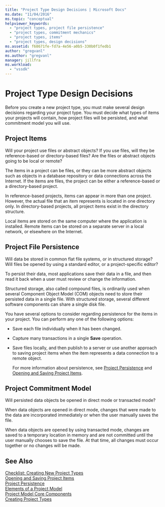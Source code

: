 ```yaml
---
title: "Project Type Design Decisions | Microsoft Docs"
ms.date: "11/04/2016"
ms.topic: "conceptual"
helpviewer_keywords: 
  - "project types, project file persistence"
  - "project types, commitment mechanics"
  - "project types, items"
  - "project types, design decisions"
ms.assetid: f68671fe-fd7a-4e56-a0b5-330b0f1fedb1
author: "gregvanl"
ms.author: "gregvanl"
manager: jillfra
ms.workload: 
  - "vssdk"
---
```

# Project Type Design Decisions
Before you create a new project type, you must make several design decisions regarding your project type. You must decide what types of items your projects will contain, how project files will be persisted, and what commitment model you will use.  
  
## Project Items  
 Will your project use files or abstract objects? If you use files, will they be reference-based or directory-based files? Are the files or abstract objects going to be local or remote?  
  
 The items in a project can be files, or they can be more abstract objects such as objects in a database repository or data connections across the Internet. If the items are files, the project can be either a reference-based or a directory-based project.  
  
 In reference-based projects, items can appear in more than one project. However, the actual file that an item represents is located in one directory only. In directory-based projects, all project items exist in the directory structure.  
  
 Local items are stored on the same computer where the application is installed. Remote items can be stored on a separate server in a local network, or elsewhere on the Internet.  
  
## Project File Persistence  
 Will data be stored in common flat file systems, or in structured storage? Will files be opened by using a standard editor, or a project-specific editor?  
  
 To persist their data, most applications save their data in a file, and then read it back when a user must review or change the information.  
  
 Structured storage, also called compound files, is ordinarily used when several Component Object Model (COM) objects need to store their persisted data in a single file. With structured storage, several different software components can share a single disk file.  
  
 You have several options to consider regarding persistence for the items in your project. You can perform any one of the following options:  
  
- Save each file individually when it has been changed.  
  
- Capture many transactions in a single **Save** operation.  
  
- Save files locally, and then publish to a server or use another approach to saving project items when the item represents a data connection to a remote object.  
  
  For more information about persistence, see [Project Persistence](../../extensibility/internals/project-persistence.md) and [Opening and Saving Project Items](../../extensibility/internals/opening-and-saving-project-items.md).  
  
## Project Commitment Model  
 Will persisted data objects be opened in direct mode or transacted mode?  
  
 When data objects are opened in direct mode, changes that were made to the data are incorporated immediately or when the user manually saves the file.  
  
 When data objects are opened by using transacted mode, changes are saved to a temporary location in memory and are not committed until the user manually chooses to save the file. At that time, all changes must occur together or no changes will be made.  
  
## See Also  
 [Checklist: Creating New Project Types](../../extensibility/internals/checklist-creating-new-project-types.md)   
 [Opening and Saving Project Items](../../extensibility/internals/opening-and-saving-project-items.md)   
 [Project Persistence](../../extensibility/internals/project-persistence.md)   
 [Elements of a Project Model](../../extensibility/internals/elements-of-a-project-model.md)   
 [Project Model Core Components](../../extensibility/internals/project-model-core-components.md)   
 [Creating Project Types](../../extensibility/internals/creating-project-types.md)